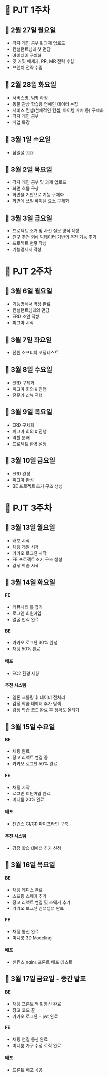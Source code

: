 # 🚀 PJT 1주차

## 📅 2월 27일 월요일 

- 각자 개인 공부 & 과제 업로드
- 컨설턴트님과 첫 면담
- 아이디어 구체화
- 깃 커밋 메세지, PR, MR 전략 수립
- 브랜치 전략 수립

## 📅 2월 28일 화요일

- 서비스명, 팀명 확정
- 동물 관상 학습용 연예인 데이터 수집
- 서비스 컨셉(전체적인 컨셉, 아이템 배치 등) 구체화
- 각자 개인  공부
- 취업 특강

## 📅 3월 1일 수요일
- 삼일절 :kr:

## 📅 3월 2일 목요일

- 각자 개인 공부 및 과제 업로드
- 화면 흐름 구상
- 화면을 기반으로 기능 구체화
- 화면에 쓰일 아이템 요소 구체화

## 📅 3월 3일 금요일

- 프로젝트 소개 및 사전 질문 양식 작성
- 친구 추천 외에 빅데이터 기반의 추천 기능 추가
- 프로젝트 현황 작성
- 기능명세서 작성

# 🚀 PJT 2주차

## 📅 3월 6일 월요일
- 기능명세서 작성 완료
- 컨설턴트님과의 면담
- ERD 초안 작성
- 피그마 시작

## 📅 3월 7일 화요일
- 전원 소프티어 코딩테스트

## 📅 3월 8일 수요일
- ERD 구체화
- 피그마 회의 & 진행
- 전문가 리뷰 진행

## 📅 3월 9일 목요일
- ERD 구체화
- 피그마 회의 & 진행
- 역할 분배
- 프로젝트 환경 설정

## 📅 3월 10일 금요일
- ERD 완성
- 피그마 완성
- BE 프로젝트 초기 구조 생성

# 🚀 PJT 3주차

## 📅 3월 13일 월요일
- 배포 시작
- 채팅 개발 시작
- 카카오 로그인 시작
- FE 프로젝트 초기 구조 생성
- 감정 학습 시작

## 📅 3월 14일 화요일
#### FE
- 커뮤니티 틀 잡기
- 로그인 회원가입
- 얼굴 인식 완료

#### BE
- 카카오 로그인 30% 완성
- 채팅 50% 완료

#### 배포
- EC2 환경 세팅

#### 추천 시스템
- 멜론 크롤링 후 데이터 전처리
- 감정 학습 데이터 추가 탐색
- 감정 학습 코드 완료 후 정확도 올리기

## 📅 3월 15일 수요일

#### BE
- 채팅 완료
- 장고 리액트 연결 중
- 카카오 로그인 50% 완료

#### FE
- 채팅 시작
- 로그인 회원가입 완료
- 미니룸 20% 완료

#### 배포
- 젠킨스 CI/CD 파이프라인 구축

#### 추천 시스템
- 감정 학습 데이터 추가 신청

## 📅 3월 16일 목요일

#### BE
- 채팅 레디스 완료
- 스프링 스웨거 추가
- 장고 리액트 연결 및 스웨거 추가
- 카카오 로그인 인터셉터 완료

#### FE
- 채팅 통신 완료
- 미니룸 3D Modeling

#### 배포
- 젠킨스 nginx 프론트 배포 테스트

## 📅 3월 17일 금요일 - 중간 발표

#### BE
- 채팅 프론트 백 & 통신 완료
- 장고 코드 끝
- 카카오 로그인 + jwt 완료

#### FE
- 채팅 연결 통신 완료
- 미니룸 가구 수정 로직 완료

#### 배포
- 프론트 배포 성공
